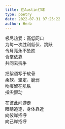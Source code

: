 ```yaml
---
title: 在Austin打球
type: poetry
date: 2022-07-31 07:25:22
author: Herb
---
```


极尽热爱：高低网口  
为每一次胜利低伏、跳跃  
令月亮永不坠跌  
合掌依靠  
共同去抗争  

把絮语写于软骨  
柔软、坚定、脆弱  
吻痕留在肌肤  
指尖颤动  

在彼此间游走  
眼睛追逐，身体靠近  
向彼岸招呼  
向己岸招呼  
